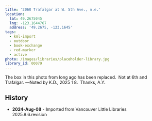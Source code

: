```yaml
---
title: '2060 Trafalgar at W. 5th Ave., n.e.'
location:
  lat: 49.2675045
  lng: -123.1644767
  address: '49.2675, -123.1645'
tags:
  - kml-import
  - outdoor
  - book-exchange
  - red-marker
  - active
photo: /images/libraries/placeholder-library.jpg
library_id: 00079
---
```

The box in this photo from long ago has been replaced.  Not at 6th and Trafalgar.
—Noted by K.D., 2025 1 8.  Thanks, A.Y.

## History
- **2024-Aug-08** - Imported from Vancouver Little Libraries 2025.8.6.revision
